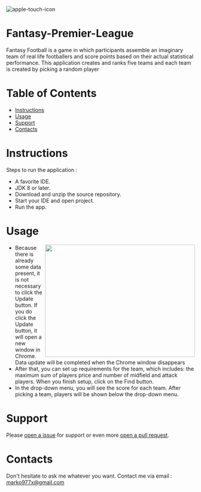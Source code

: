 ![apple-touch-icon](https://user-images.githubusercontent.com/18104045/31047476-b702c8c4-a60b-11e7-82f3-3efd1d192306.png)
# Fantasy-Premier-League
Fantasy Football is a  game in which participants assemble an imaginary team of real life footballers and score points based on their actual statistical performance. This application creates and ranks five teams and each team is created by picking a random player
# Table of Contents

* [Instructions](#instructions)
* [Usage](#usage)
* [Support](#support)
* [Contacts](#contacts)

# <a name="instructions"></a>Instructions
Steps to run the application : 
   * A favorite IDE.
   * JDK 8 or later.
   * Download and unzip the source repository.
   * Start your IDE and open project.
   * Run the app.
   
# <a name="Usage"></a>Usage
* <img align="right" width="400" height="300" src="https://user-images.githubusercontent.com/18104045/31276178-d27d0e5a-aa9a-11e7-9206-388694ccef9f.gif">Because there is already some data present, it is not necessary to click the Update button. If you do click the Update button, it will open a new window in Chrome. Data update will be completed when the Chrome window disappears
* After that, you can set up requirements for the team, which includes: the maximum sum of players price and number of midfield and attack players. When you finish setup, click on the Find button. 
* In the drop-down menu, you will see the score for each team. After picking a team, players will be shown below the drop-down menu.

# <a name="Support"></a>Support
Please [open a issue](https://github.com/marko977x/Fantasy-Premier-League/issues) for support or even more [open a pull request](https://github.com/marko977x/Fantasy-Premier-League/pulls).

# <a name="Contacts"></a>Contacts
Don't hesitate to ask me whatever you want. Contact me via email : marko977x@gmail.com
